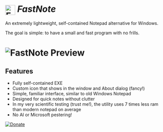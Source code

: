 <h1>
  <img src="https://raw.githubusercontent.com/blackletum/FastNote/refs/heads/main_original/FastNote/Icon%20Files/Icon%20background%20removed.png" width="32" height="32" alt="FastNote Icon" style="vertical-align: middle;">
  <em>FastNote</em>
</h1>

An extremely lightweight, self-contained Notepad alternative for Windows. 

The goal is simple: to have a small and fast program with no frills.

<h1>
  <img src="https://raw.githubusercontent.com/blackletum/FastNote/refs/heads/main_original/FastNote/preview.png" alt="FastNote Preview" style="vertical-align: middle;">
</h1>

## Features
- Fully self-contained EXE 
- Custom icon that shows in the window and About dialog (fancy!)
- Simple, familiar interface, similar to old Windows Notepad
- Designed for quick notes without clutter
- In my very scientific testing (trust me!), the utility uses 7 times less ram than modern notepad on average
- No AI or Microsoft pestering!

[![Donate](https://cdn.prod.website-files.com/5c14e387dab576fe667689cf/670f5a02fcf48af59c591185_support_me_on_kofi_dark-p-500.png)](https://ko-fi.com/saintsoftware/donate)

